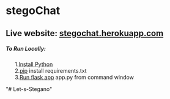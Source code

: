 # stegoChat
<h2>Live website: <a href='https://stegochat.herokuapp.com' target="_blank">stegochat.herokuapp.com</a></h2>

<h5>To Run Locally:</h5>
<ol>
  <l1>1.<a href='https://www.python.org/downloads/' target="_blank">Install Python</a></li><br>
  <l1>2.<a href='https://www.liquidweb.com/kb/install-pip-windows/' target="_blank">pip</a> install requirements.txt</li><br>
  <l1>3.<a href='https://flask.palletsprojects.com/en/1.1.x/quickstart/' target="_blank">Run flask app</a> app.py from command window</li><br>
</ol>
  
"# Let-s-Stegano" 

